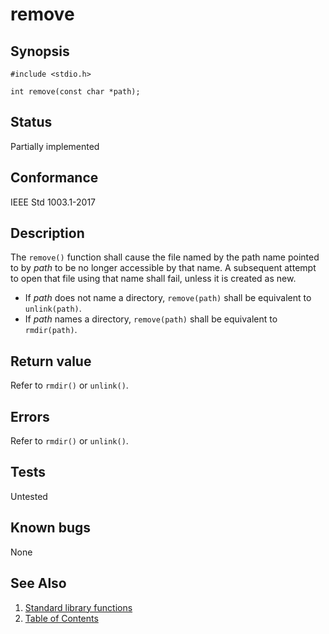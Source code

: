 # remove

## Synopsis

`#include <stdio.h>`

`int remove(const char *path);`

## Status

Partially implemented

## Conformance

IEEE Std 1003.1-2017

## Description

The `remove()` function shall cause the file named by the path name pointed to by _path_ to be no longer accessible by
that name. A subsequent attempt to open that file using that name shall fail, unless it is created as new.

* If _path_ does not name a directory, `remove(path)` shall be equivalent to `unlink(path)`.
* If _path_ names a directory, `remove(path)` shall be equivalent to `rmdir(path)`.

## Return value

Refer to `rmdir()` or `unlink()`.

## Errors

Refer to `rmdir()` or `unlink()`.

## Tests

Untested

## Known bugs

None

## See Also

1. [Standard library functions](../index.md)
2. [Table of Contents](../../../index.md)
